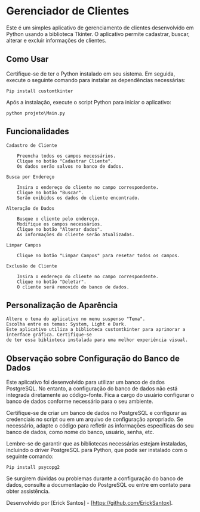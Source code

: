 <h1>Gerenciador de Clientes</h1>
    <p>Este é um simples aplicativo de gerenciamento de clientes desenvolvido em Python usando a biblioteca Tkinter. O aplicativo permite cadastrar, buscar, alterar e excluir informações de clientes.</p>

<h2>Como Usar</h2>
    <p>Certifique-se de ter o Python instalado em seu sistema. Em seguida, execute o seguinte comando para instalar as dependências necessárias:</p>

    Pip install customtkinter

<p>Após a instalação, execute o script Python para iniciar o aplicativo:</p>

    python projeto\Main.py

<h2>Funcionalidades</h2>

    Cadastro de Cliente

        Preencha todos os campos necessários.
        Clique no botão "Cadastrar Cliente".
        Os dados serão salvos no banco de dados.

    Busca por Endereço

        Insira o endereço do cliente no campo correspondente.
        Clique no botão "Buscar".
        Serão exibidos os dados do cliente encontrado.

    Alteração de Dados

        Busque o cliente pelo endereço.
        Modifique os campos necessários.
        Clique no botão "Alterar dados".
        As informações do cliente serão atualizadas.

    Limpar Campos

        Clique no botão "Limpar Campos" para resetar todos os campos.

    Exclusão de Cliente

        Insira o endereço do cliente no campo correspondente.
        Clique no botão "Deletar".
        O cliente será removido do banco de dados.



<h2>Personalização de Aparência</h2>

    Altere o tema do aplicativo no menu suspenso "Tema".
    Escolha entre os temas: System, Light e Dark.
    Este aplicativo utiliza a biblioteca customtkinter para aprimorar a interface gráfica. Certifique-se 
    de ter essa biblioteca instalada para uma melhor experiência visual.
    

<h2>Observação sobre Configuração do Banco de Dados</h2>

Este aplicativo foi desenvolvido para utilizar um banco de dados PostgreSQL. No entanto, a configuração do banco de dados não está integrada diretamente ao código-fonte. Fica a cargo do usuário configurar o banco de dados conforme necessário para o seu ambiente.

Certifique-se de criar um banco de dados no PostgreSQL e configurar as credenciais no script ou em um arquivo de configuração apropriado. Se necessário, adapte o código para refletir as informações específicas do seu banco de dados, como nome do banco, usuário, senha, etc.

Lembre-se de garantir que as bibliotecas necessárias estejam instaladas, incluindo o driver PostgreSQL para Python, que pode ser instalado com o seguinte comando:

    Pip install psycopg2

Se surgirem dúvidas ou problemas durante a configuração do banco de dados, consulte a documentação do PostgreSQL ou entre em contato para obter assistência.


Desenvolvido por [Erick Santos] - [https://github.com/ErickSantox].
